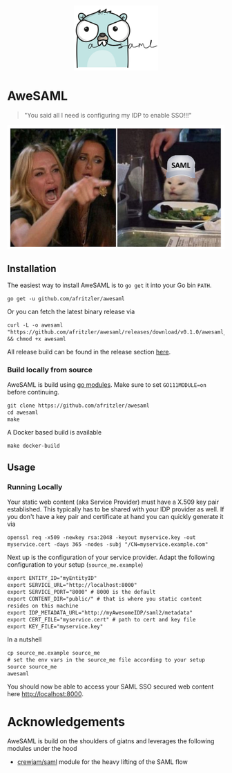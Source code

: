 <p align="center">
  <img height="150" src="https://github.com/afritzler/awesaml/blob/master/images/awesaml.png?raw=true">
</p>

# AweSAML

> "You said all I need is configuring my IDP to enable SSO!!!"

![saml](images/logo.png)

## Installation

The easiest way to install AweSAML is to `go get` it into your Go bin `PATH`.

```shell script
go get -u github.com/afritzler/awesaml
```

Or you can fetch the latest binary release via

```shell script
curl -L -o awesaml "https://github.com/afritzler/awesaml/releases/download/v0.1.0/awesaml_$(uname)_amd64" && chmod +x awesaml
```

All release build can be found in the release section [here](https://github.com/afritzler/awesaml/releases).

### Build locally from source

AweSAML is build using [go modules](https://github.com/golang/go/wiki/Modules). Make sure to set `GO111MODULE=on` before continuing.

```shell script
git clone https://github.com/afritzler/awesaml
cd awesaml
make
```

A Docker based build is available

```shell script
make docker-build
```

## Usage

### Running Locally

Your static web content (aka Service Provider) must have a X.509 key pair established. This typically has to be shared with your IDP provider as well. If you don't have a key pair and certificate at hand you can quickly generate it via

```shell script
openssl req -x509 -newkey rsa:2048 -keyout myservice.key -out myservice.cert -days 365 -nodes -subj "/CN=myservice.example.com"
```

Next up is the configuration of your service provider. Adapt the following configuration to your setup (`source_me.example`)

```shell script
export ENTITY_ID="myEntityID"
export SERVICE_URL="http://localhost:8000"
export SERVICE_PORT="8000" # 8000 is the default
export CONTENT_DIR="public/" # that is where you static content resides on this machine
export IDP_METADATA_URL="http://myAwesomeIDP/saml2/metadata"
export CERT_FILE="myservice.cert" # path to cert and key file
export KEY_FILE="myservice.key"
```

In a nutshell

```shell script
cp source_me.example source_me
# set the env vars in the source_me file according to your setup
source source_me
awesaml
```

You should now be able to access your SAML SSO secured web content here <http://localhost:8000>.

# Acknowledgements

AweSAML is build on the shoulders of giatns and leverages the following modules under the hood

* [crewjam/saml](https://github.com/crewjam/saml) module for the heavy lifting of the SAML flow
